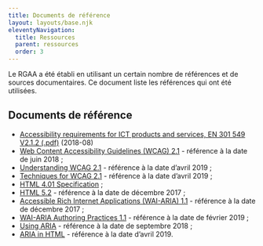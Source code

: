 ```yaml
---
title: Documents de référence
layout: layouts/base.njk
eleventyNavigation:
  title: Ressources
  parent: ressources
  order: 3
---
```


Le RGAA a été établi en utilisant un certain nombre de références et de sources documentaires. Ce document liste les références qui ont été utilisées.

## Documents de référence

* [Accessibility requirements for ICT products and services, EN 301 549 V2.1.2 (.pdf)]() (2018-08)
* [Web Content Accessibility Guidelines (WCAG) 2.1]() - référence à la date de juin 2018 ;
* [Understanding WCAG 2.1]() - référence à la date d’avril 2019 ;
* [Techniques for WCAG 2.1]() - référence à la date d’avril 2019 ;
* [HTML 4.01 Specification]() ;
* [HTML 5.2]() - référence à la date de décembre 2017 ;
* [Accessible Rich Internet Applications (WAI-ARIA) 1.1]() - référence à la date de décembre 2017 ;
* [WAI-ARIA Authoring Practices 1.1]() - référence à la date de février 2019 ;
* [Using ARIA]() - référence à la date de septembre 2018 ;
* [ARIA in HTML]() - référence à la date d’avril 2019.
